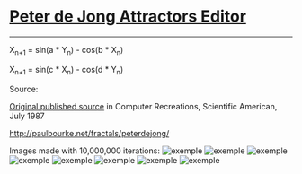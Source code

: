 # [Peter de Jong Attractors Editor](https://weightan.github.io/attractorsJS/)
***
X<sub>n+1</sub> = sin(a * Y<sub>n</sub>) - cos(b * X<sub>n</sub>)

X<sub>n+1</sub> = sin(c * X<sub>n</sub>) - cos(d * Y<sub>n</sub>)

Source:

[Original published source](http://paulbourke.net/fractals/peterdejong/peterdejong.pdf) in Computer Recreations, Scientific American, July 1987

<http://paulbourke.net/fractals/peterdejong/>

Images made with 10,000,000 iterations:
![exemple](https://i.imgur.com/0e5r5Jm.png)
![exemple](https://i.imgur.com/5pWiwzP.png)
![exemple](https://i.imgur.com/bUl0IQS.png)
![exemple](https://i.imgur.com/NayEGnv.png)
![exemple](https://i.imgur.com/kpZcpto.png)
![exemple](https://i.imgur.com/9tD4XZ5.png)
![exemple](https://i.imgur.com/r4pkCaL.png)
![exemple](https://i.imgur.com/oEscD2L.png)
